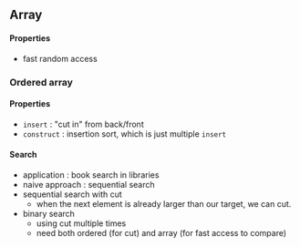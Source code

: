 ## Array

#### Properties

- fast random access

### Ordered array

#### Properties

- `insert` : "cut in" from back/front
- `construct` : insertion sort, which is just multiple `insert`

#### Search

- application : book search in libraries
- naive approach : sequential search
- sequential search with cut
  - when the next element is already larger than our target, we can cut.
- binary search
  - using cut multiple times
  - need both ordered (for cut) and array (for fast access to compare)
